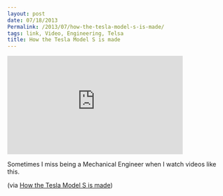 ```yaml
---
layout: post
date: 07/18/2013
Permalink: /2013/07/how-the-tesla-model-s-is-made/
tags: link, Video, Engineering, Telsa
title: How the Tesla Model S is made
---
```


<iframe width="400" height="225" src="https://www.youtube.com/embed/8_lfxPI5ObM?feature=oembed" frameborder="0" allowfullscreen></iframe><br/>

<p>Sometimes I miss being a Mechanical Engineer when I watch videos like this.</p>

<p>(via <a href="http://www.loopinsight.com/2013/07/18/how-the-tesla-model-s-is-made/">How the Tesla Model S is made</a>)</p>